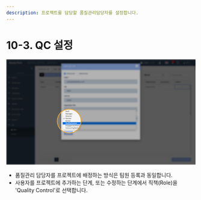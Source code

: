 ```yaml
---
description: 프로젝트를 담당할 품질관리담당자를 설정합니다.
---
```


# 10-3. QC 설정

![](../../../.gitbook/assets/a_9_2-3_1.jpg)

* 품질관리 담당자를 프로젝트에 배정하는 방식은 팀원 등록과 동일합니다. 
* 사용자를 프로젝트에 추가하는 단계, 또는 수정하는 단계에서 직책\(Role\)을 'Quality Control'로 선택합니다. 

